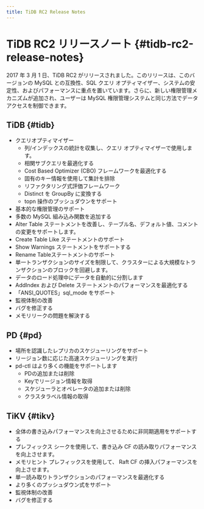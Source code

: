 ```yaml
---
title: TiDB RC2 Release Notes
---
```


# TiDB RC2 リリースノート {#tidb-rc2-release-notes}

2017 年 3 月 1 日、TiDB RC2 がリリースされました。このリリースは、このバージョンの MySQL との互換性、SQL クエリ オプティマイザー、システムの安定性、およびパフォーマンスに重点を置いています。さらに、新しい権限管理メカニズムが追加され、ユーザーは MySQL 権限管理システムと同じ方法でデータ アクセスを制御できます。

## TiDB {#tidb}

-   クエリオプティマイザー
    -   列/インデックスの統計を収集し、クエリ オプティマイザーで使用します。
    -   相関サブクエリを最適化する
    -   Cost Based Optimizer (CBO) フレームワークを最適化する
    -   固有のキー情報を使用して集計を排除
    -   リファクタリング式評価フレームワーク
    -   Distinct を GroupBy に変換する
    -   topn 操作のプッシュダウンをサポート
-   基本的な権限管理のサポート
-   多数の MySQL 組み込み関数を追加する
-   Alter Table ステートメントを改善し、テーブル名、デフォルト値、コメントの変更をサポートします。
-   Create Table Like ステートメントのサポート
-   Show Warnings ステートメントをサポートする
-   Rename Tableステートメントのサポート
-   単一トランザクションのサイズを制限して、クラスターによる大規模なトランザクションのブロックを回避します。
-   データのロード処理中にデータを自動的に分割します
-   AddIndex および Delete ステートメントのパフォーマンスを最適化する
-   「ANSI_QUOTES」sql_mode をサポート
-   監視体制の改善
-   バグを修正する
-   メモリリークの問題を解決する

## PD {#pd}

-   場所を認識したレプリカのスケジューリングをサポート
-   リージョン数に応じた高速スケジューリングを実行
-   pd-ctl はより多くの機能をサポートします
    -   PDの追加または削除
    -   Keyでリージョン情報を取得
    -   スケジューラとオペレータの追加または削除
    -   クラスタラベル情報の取得

## TiKV {#tikv}

-   全体の書き込みパフォーマンスを向上させるために非同期適用をサポートする
-   プレフィックス シークを使用して、書き込み CF の読み取りパフォーマンスを向上させます。
-   メモリヒント プレフィックスを使用して、 Raft CF の挿入パフォーマンスを向上させます。
-   単一読み取りトランザクションのパフォーマンスを最適化する
-   より多くのプッシュダウン式をサポート
-   監視体制の改善
-   バグを修正する
